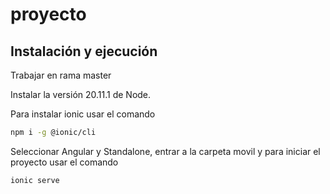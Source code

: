 # proyecto
## Instalación y ejecución

Trabajar en rama master

Instalar la versión 20.11.1 de Node.

Para instalar ionic usar  el comando 

```bash
npm i -g @ionic/cli
```
Seleccionar Angular y Standalone, entrar a la carpeta movil  y para iniciar el proyecto usar el comando

```bash
ionic serve
```
